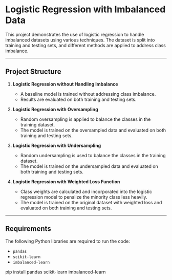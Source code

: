 # Logistic Regression with Imbalanced Data

This project demonstrates the use of logistic regression to handle imbalanced datasets using various techniques. The dataset is split into training and testing sets, and different methods are applied to address class imbalance.

---

## Project Structure

1. **Logistic Regression without Handling Imbalance**
   - A baseline model is trained without addressing class imbalance.
   - Results are evaluated on both training and testing sets.

2. **Logistic Regression with Oversampling**
   - Random oversampling is applied to balance the classes in the training dataset.
   - The model is trained on the oversampled data and evaluated on both training and testing sets.

3. **Logistic Regression with Undersampling**
   - Random undersampling is used to balance the classes in the training dataset.
   - The model is trained on the undersampled data and evaluated on both training and testing sets.

4. **Logistic Regression with Weighted Loss Function**
   - Class weights are calculated and incorporated into the logistic regression model to penalize the minority class less heavily.
   - The model is trained on the original dataset with weighted loss and evaluated on both training and testing sets.

---

## Requirements

The following Python libraries are required to run the code:

- `pandas`
- `scikit-learn`
- `imbalanced-learn`

pip install pandas scikit-learn imbalanced-learn
